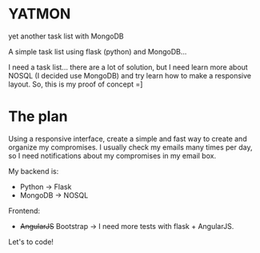 YATMON
=====
yet another task list with MongoDB

A simple task list using flask (python) and MongoDB...

I need a task list... there are a lot of solution, but I need learn more about NOSQL (I decided use MongoDB) and try learn how to make a responsive layout. So, this is my proof of concept =]

The plan
===

Using a responsive interface, create a simple and fast way to create and organize my compromises. I usually check my emails many times per day, so I need notifications about my compromises in my email box.

My backend is: 
* Python -> Flask
* MongoDB -> NOSQL

Frontend:
* <del> AngularJS</del> Bootstrap -> I need more tests with flask + AngularJS.

Let's to code!
